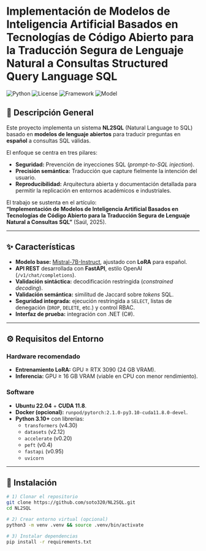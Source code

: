# Implementación de Modelos de Inteligencia Artificial Basados en Tecnologías de Código Abierto para la Traducción Segura de Lenguaje Natural a Consultas Structured Query Language SQL
![Python](https://img.shields.io/badge/Python-3.10-blue)
![License](https://img.shields.io/badge/License-Apache%202.0-green)
![Framework](https://img.shields.io/badge/Framework-FastAPI-red)
![Model](https://img.shields.io/badge/Model-Mistral--7B-orange)


## 📖 Descripción General

Este proyecto implementa un sistema **NL2SQL** (Natural Language to SQL) basado en **modelos de lenguaje abiertos** para traducir preguntas en **español** a consultas SQL válidas.  

El enfoque se centra en tres pilares:

- **Seguridad:** Prevención de inyecciones SQL (*prompt-to-SQL injection*).  
- **Precisión semántica:** Traducción que capture fielmente la intención del usuario.  
- **Reproducibilidad:** Arquitectura abierta y documentación detallada para permitir la replicación en entornos académicos e industriales.  

El trabajo se sustenta en el artículo:  
**“Implementación de Modelos de Inteligencia Artificial Basados en Tecnologías de Código Abierto para la Traducción Segura de Lenguaje Natural a Consultas SQL”** (Saúl, 2025).

---
## ✨ Características

- **Modelo base:** [Mistral-7B-Instruct](https://huggingface.co/mistralai/Mistral-7B-Instruct-v0.1), ajustado con **LoRA** para español.  
- **API REST** desarrollada con **FastAPI**, estilo OpenAI (`/v1/chat/completions`).  
- **Validación sintáctica:** decodificación restringida (*constrained decoding*).  
- **Validación semántica:** similitud de Jaccard sobre *tokens* SQL.  
- **Seguridad integrada:** ejecución restringida a `SELECT`, listas de denegación (`DROP`, `DELETE`, etc.) y control RBAC.  
- **Interfaz de prueba:** integración con .NET (C#).  

---
## ⚙️ Requisitos del Entorno

### Hardware recomendado
- **Entrenamiento LoRA:** GPU ≥ RTX 3090 (24 GB VRAM).  
- **Inferencia:** GPU ≥ 16 GB VRAM (viable en CPU con menor rendimiento).  

### Software
- **Ubuntu 22.04** + **CUDA 11.8**.  
- **Docker (opcional):** `runpod/pytorch:2.1.0-py3.10-cuda11.8.0-devel`.  
- **Python 3.10+** con librerías:
  - `transformers` (v4.30)  
  - `datasets` (v2.12)  
  - `accelerate` (v0.20)  
  - `peft` (v0.4)  
  - `fastapi` (v0.95)  
  - `uvicorn`  

---

## 🚀 Instalación

```bash
# 1) Clonar el repositorio
git clone https://github.com/soto320/NL2SQL.git
cd NL2SQL

# 2) Crear entorno virtual (opcional)
python3 -m venv .venv && source .venv/bin/activate

# 3) Instalar dependencias
pip install -r requirements.txt




